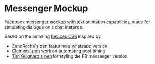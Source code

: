# Messenger Mockup

Facebook messenger mockup with text animation capabilities, made for simulating dialogue on a chat instance.

Based on the amazing [Devices CSS](http://marvelapp.github.io/devices.css/)
Inspired by 
- [ZenoRocha's pen](https://codepen.io/zenorocha/pen/eZxYOK) featuring a whatsapp version
- [Clemens' pen](https://codepen.io/clemens/pen/kXZWOK) work on automating post timing
- [Tim Guignard's pen](https://codepen.io/TimGuignard/pen/wgOXjr) for styling the FB messenger version